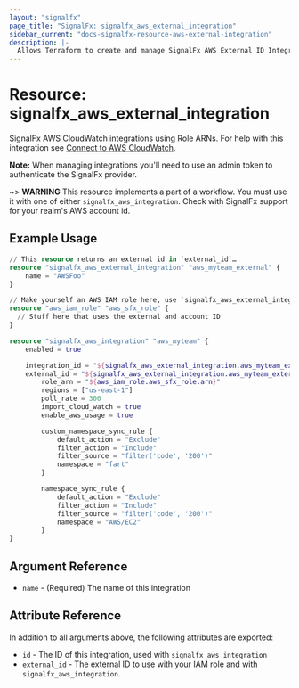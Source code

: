 ```yaml
---
layout: "signalfx"
page_title: "SignalFx: signalfx_aws_external_integration"
sidebar_current: "docs-signalfx-resource-aws-external-integration"
description: |-
  Allows Terraform to create and manage SignalFx AWS External ID Integrations
---
```


# Resource: signalfx_aws_external_integration

SignalFx AWS CloudWatch integrations using Role ARNs. For help with this integration see [Connect to AWS CloudWatch](https://docs.signalfx.com/en/latest/integrations/amazon-web-services.html#connect-to-aws).

**Note:** When managing integrations you'll need to use an admin token to authenticate the SignalFx provider.

~> **WARNING** This resource implements a part of a workflow. You must use it with one of either `signalfx_aws_integration`. Check with SignalFx support for your realm's AWS account id.

## Example Usage

```terraform
// This resource returns an external id in `external_id`…
resource "signalfx_aws_external_integration" "aws_myteam_external" {
    name = "AWSFoo"
}

// Make yourself an AWS IAM role here, use `signalfx_aws_external_integration.aws_myteam_external.external_id`
resource "aws_iam_role" "aws_sfx_role" {
  // Stuff here that uses the external and account ID
}

resource "signalfx_aws_integration" "aws_myteam" {
    enabled = true

    integration_id = "${signalfx_aws_external_integration.aws_myteam_external.id}"
    external_id = "${signalfx_aws_external_integration.aws_myteam_external.external_id}"
		role_arn = "${aws_iam_role.aws_sfx_role.arn}"
		regions = ["us-east-1"]
		poll_rate = 300
		import_cloud_watch = true
		enable_aws_usage = true

		custom_namespace_sync_rule {
			default_action = "Exclude"
			filter_action = "Include"
			filter_source = "filter('code', '200')"
			namespace = "fart"
		}

		namespace_sync_rule {
			default_action = "Exclude"
			filter_action = "Include"
			filter_source = "filter('code', '200')"
			namespace = "AWS/EC2"
		}
}
```

## Argument Reference

* `name` - (Required) The name of this integration

## Attribute Reference

In addition to all arguments above, the following attributes are exported:

* `id` - The ID of this integration, used with `signalfx_aws_integration`
* `external_id` - The external ID to use with your IAM role and with `signalfx_aws_integration`.
